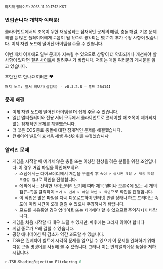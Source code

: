 <sup>마지막 업데이트: 2023-11-10 17:12 KST</sup>

### 반갑습니다 개척자 여러분!

클라이언트에서의 초목이 무한 재생성되는 잠재적인 문제의 해결, 충돌 해결, 기본 문제 해결 등 많은 플레이어에게 도움이 될 것으로 생각되는 몇 가지 추가 수정 사항이 있습니다. 이제 자원 노드에 떨어진 아이템을 주울 수 있습니다.

이번 패치 이후에도 일부 문제가 지속될 수 있으므로 상황이 더 악화되거나 개선해야 할 사항이 있다면 [질문 사이트](https://questions.satisfactorygame.com/)에 알려주시기 바랍니다. 저희는 매일 여러분의 게시물을 읽고 있습니다.

조만간 또 만나요 여러분 ❤️

```
패치 노트: 앞서 해보기(실험적) - v0.8.2.8 – 빌드 264144
```

### 문제 해결
- 이제 자원 노드에 떨어진 아이템을 더 쉽게 주울 수 있습니다.
- 일반 멀티플레이와 전용 서버 모두에서 클라이언트로 플레이할 때 초목이 제거되지 않는 잠재적인 문제를 해결했습니다.
- 더 많은 EOS 종료 충돌에 대한 잠재적인 문제를 해결했습니다.
- 컨베이어 벨트의 효과음 재생 우선순위를 수정했습니다.

### 알려진 문제
- 게임을 시작할 때 예기치 않은 충돌 또는 이상한 현상을 겪은 분들을 위한 조언입니다. 이 경우 게임 파일을 확인해보세요.
  - 스팀에서는 라이브러리에서 게임을 우클릭 후 `속성 > 설치된 파일 > 게임 파일 무결성 검사`로 확인을 진행합니다.
  - 에픽에서는 선택한 라이브러리 보기에 따라 제목 옆이나 오른쪽에 있는 세 개의 점("...")을 클릭하여 `보기 > 관리 > 파일 확인 > 확인`으로 확인을 진행합니다.
  - 이 작업은 많은 파일을 다시 다운로드하여 인터넷 연결 상태나 하드 드라이브 속도에 따라 시간이 오래 걸릴 수 있으니 주의하시기 바랍니다.
  - 모드를 사용중일 경우 업데이트 또는 제거해야 할 수 있으므로 주의하시기 바랍니다.
- 게임을 처음 시작할 때 매우 느릴 수 있지만, 이후에는 그러지 않아야 합니다.
- 게임 종료가 오래 걸릴 수 있습니다.
- 공장 애니메이션 틱 감소가 약간 과도할 수 있습니다.
- TSR은 컨베이어 벨트에 시각적 문제를 일으킬 수 있으며 이 문제를 완화하기 위해 다음 콘솔 명령어를 사용해 볼 수 있습니다. 그러나 이는 안티앨리어싱 품질을 저하시킵니다.
```cpp
r.TSR.ShadingRejection.Flickering 0
```